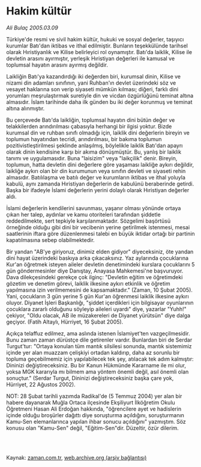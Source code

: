 # Hakim kültür

*Ali Bulaç 2005.03.09*

<td class="columnist-detail">
<p>Türkiye'de resmi ve sivil hakim kültür, hukuki ve sosyal değerler, taşıyıcı kurumlar Batı'dan iktibas ve ithal edilmiştir. Bunların  teşekkülünde tarihsel olarak Hıristiyanlık ve Kilise belirleyici rol oynamıştır. Batı'da laiklik, Kilise ile devletin arasını ayırmıştır, yerleşik Hıristiyan değerleri ile kamusal ve toplumsal hayatın arasını ayırmış değildir.</p>
<p>
<div id="haberMetinDiv">
<p>Laikliğin Batı'ya kazandırdığı iki değerden biri, kurumsal dinin, Kilise ve nizami din adamları sınıfının, yani Ruhban'ın devlet üzerindeki söz ve vesayet haklarına son verip siyaseti mümkün kılması; diğeri, farklı dini yorumları meşrulaştırmak suretiyle din ve vicdan özgürlüğünü teminat altına almasıdır. İslam tarihinde daha ilk günden bu iki değer korunmuş ve teminat altına alınmıştır.
<p> Bu çerçevede Batı'da laikliğin, toplumsal hayatın dini bütün değer ve telakkilerden arındırılması çabasıyla herhangi bir ilgisi yoktur. Bizde kurumsal din ve ruhban sınıfı olmadığı için, laiklik dini değerlerin bireyin ve toplumun hayatından tecridi, arındırılması, bir bakıma toplumun pozitivistleştirilmesi şeklinde anlaşılmış, böylelikle laiklik Batı'dan apayrı olarak dinin kendisine karşı bir akıma dönüşmüştür. Bu, yanlış bir laiklik tanımı ve uygulamasıdır. Buna "laisizim" veya "laikçilik" denir. Bireyin, toplumun, hatta devletin dini değerlere göre yaşaması laikliğe aykırı değildir, laikliğe aykırı olan bir din kurumunun veya sınıfın devleti ve siyaseti rehin almasıdır. Batılılaşma ve batılı değer ve kurumların iktibas ve ithal yoluyla kabulü, aynı zamanda Hıristiyan değerlerin de kabulünü beraberinde getirdi. Başka bir ifadeyle İslami değerlerin yerini dolaylı olarak Hıristiyan değerler aldı.
<p> İslami değerlerin kendilerini savunması, yaşanır olması yönünde ortaya çıkan her talep, aydınlar ve kamu otoriteleri tarafından şiddetle reddedilmekte, sert tepkiyle karşılanmaktadır. Sözgelimi başörtüsü örneğinde olduğu gibi dini bir vecibenin yerine getirilmek istenmesi, mesai saatlerinin iftara göre düzenlenmesi talebi en büyük iktidar ortağı bir partinin kapatılmasına sebep olabilmektedir.
<p> Bir yandan "AB'ye giriyoruz, dinimiz elden gidiyor" diyeceksiniz, öte yandan dini hayat üzerindeki baskıya arka çıkacaksınız. Yaz aylarında çocuklarına Kur'an öğretmek isteyen aileler devletin denetimindeki kurslara çocuklarını 5 gün göndermesinler diye Danıştay, Anayasa Mahkemesi'ne başvuruyor. Dava dilekçesindeki gerekçe çok ilginç: "Devletin eğitim ve öğretimdeki gözetim ve denetim görevi, laiklik ilkesine aykırı etkinlik ve öğretim yapılmasına izin verilmemesini de kapsamaktadır." (Zaman, 10 Şubat 2005). Yani, çocukların 3 gün yerine 5 gün Kur'an öğrenmesi laiklik ilkesine aykırı oluyor. Diyanet İşleri Başkanlığı, "şiddet içerdikleri için bilgisayar oyunlarının çocuklara zararlı olduğunu söyleyip aileleri uyardı" diye, yazarlar "Yuhh!" çekiyor, "Oldu olacak, AB ile müzakereleri de Diyanet yürütsün" diye dalga geçiyor. (Fatih Altaylı, Hürriyet, 16 Şubat 2005).
<p> Açıkça telaffuz edilmez, ama aslında istenen İslamiyet'ten vazgeçilmesidir. Bunu zaman zaman dürüstçe dile getirenler vardır. Bunlardan biri de Serdar Turgut'tur: "Ortaya konulan tüm mantık silsilesi sonunda, mantık sistemimiz içinde yer alan muazzam çelişkiyi ortadan kaldırıp, daha az sorunlu bir topluma geçebilmemiz için yapılabilecek tek şey, atılacak tek adım kalmıştır: Dininizi değiştireceksiniz. Bu bir Kanun Hükmünde Kararname ile mi olur, yoksa MGK kararıyla mı bilmem ama yöntem önemli değil, asıl önemli olan sonuçtur." (Serdar Turgut, Dininizi değiştireceksiniz başka çare yok, Hürriyet, 22 Ağustos 2002).
<p> NOT: 28 Şubat tarihli yazımda Radikal'de (5 Temmuz 2004) yer alan bir habere dayanarak Muğla Ortaca ilçesinde Ekşiliyurt İlköğretim Okulu Öğretmeni Hasan Ali Erdoğan hakkında, "öğrencilere ayet ve hadislerin içinde olduğu broşürler dağıttı diye soruşturma açıldığını, soruşturmanın Kamu-Sen elemanlarınca yapılan ihbar sonucu açıldığını" yazmıştım. Söz konusu olan "Kamu-Sen" değil, "Eğitim-Sen"dir. Düzeltir, özür dilerim.</p></p></p></p></p></p></div>
</p>


<p><br>
		 </br></p></td>

Kaynak: [zaman.com.tr](http://zaman.com.tr/yazar.do?yazino=150700), [web.archive.org (arşiv bağlantısı)](http://web.archive.org/web/20120315032017/http://www.zaman.com.tr/yazar.do?yazino=150700)
